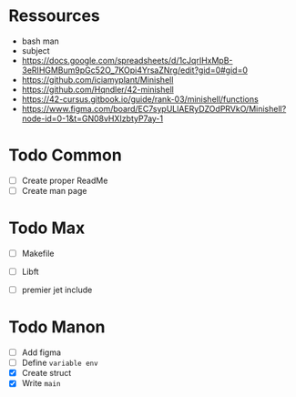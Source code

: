 

# Ressources
- bash man
- subject
- https://docs.google.com/spreadsheets/d/1cJqrIHxMpB-3eRIHGMBum9pGc52O_7KOpi4YrsaZNrg/edit?gid=0#gid=0
- https://github.com/iciamyplant/Minishell
- https://github.com/Hqndler/42-minishell
- https://42-cursus.gitbook.io/guide/rank-03/minishell/functions
- https://www.figma.com/board/EC7sypULlAERyDZOdPRVkO/Minishell?node-id=0-1&t=GN08vHXIzbtyP7ay-1


# Todo Common
- [ ] Create proper ReadMe
- [ ] Create man page

# Todo Max
- [	] Makefile
- [ ] Libft
- [ ] premier jet include


# Todo Manon
- [ ] Add figma
- [ ] Define `variable env`
- [x] Create struct
- [x] Write `main`